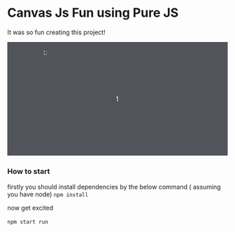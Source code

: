 # Canvas Js Fun using Pure JS

It was so fun creating this project!

![image](./player.gif)


### How to start

firstly you should install dependencies by the below command ( assuming you have node) `npm install`

now get excited

`npm start run`